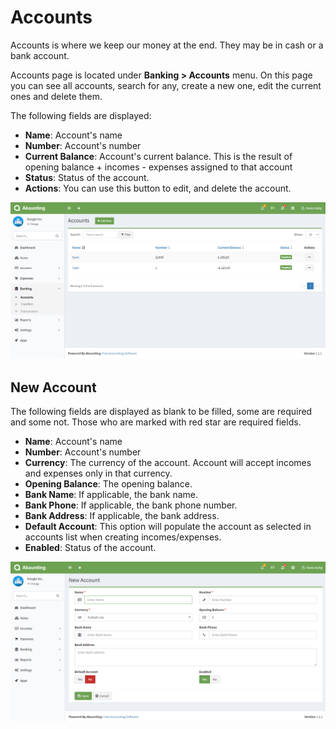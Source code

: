 Accounts
========

Accounts is where we keep our money at the end. They may be in cash or a bank account.

Accounts page is located under **Banking > Accounts** menu. On this page you can see all accounts, search for any, create a new one, edit the current ones and delete them.

The following fields are displayed:

- **Name**: Account's name
- **Number**: Account's number
- **Current Balance**: Account's current balance. This is the result of opening balance + incomes - expenses assigned to that account
- **Status**: Status of the account.
- **Actions**: You can use this button to edit, and delete the account.

![accounts list](_images/accounts_list.png)

## New Account

The following fields are displayed as blank to be filled, some are required and some not. Those who are marked with red star are required fields.

- **Name**: Account's name
- **Number**: Account's number
- **Currency**: The currency of the account. Account will accept incomes and expenses only in that currency.
- **Opening Balance**: The opening balance.
- **Bank Name**: If applicable, the bank name.
- **Bank Phone**: If applicable, the bank phone number.
- **Bank Address**: If applicable, the bank address.
- **Default Account**: This option will populate the account as selected in accounts list when creating incomes/expenses.
- **Enabled**: Status of the account.

![accounts form](_images/accounts_form.png)

